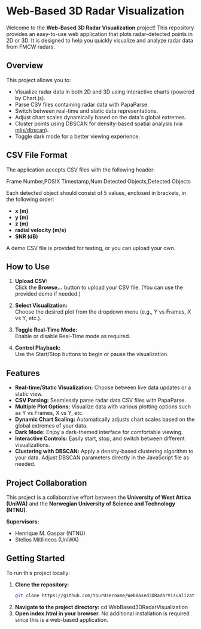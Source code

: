 # Web-Based 3D Radar Visualization

Welcome to the **Web-Based 3D Radar Visualization** project! This repository provides an easy-to-use web application that plots radar-detected points in 2D or 3D. It is designed to help you quickly visualize and analyze radar data from FMCW radars.

## Overview

This project allows you to:
- Visualize radar data in both 2D and 3D using interactive charts (powered by Chart.js).
- Parse CSV files containing radar data with PapaParse.
- Switch between real-time and static data representations.
- Adjust chart scales dynamically based on the data's global extremes.
- Cluster points using DBSCAN for density-based spatial analysis (via [mljs/dbscan](https://github.com/mljs/dbscan)).
- Toggle dark mode for a better viewing experience.

## CSV File Format

The application accepts CSV files with the following header:

Frame Number,POSIX Timestamp,Num Detected Objects,Detected Objects

Each detected object should consist of 5 values, enclosed in brackets, in the following order:
- **x (m)**
- **y (m)**
- **z (m)**
- **radial velocity (m/s)**
- **SNR (dB)**

A demo CSV file is provided for testing, or you can upload your own.

## How to Use

1. **Upload CSV:**  
   Click the **Browse...** button to upload your CSV file. (You can use the provided demo if needed.)

2. **Select Visualization:**  
   Choose the desired plot from the dropdown menu (e.g., Y vs Frames, X vs Y, etc.).

3. **Toggle Real-Time Mode:**  
   Enable or disable Real-Time mode as required.

4. **Control Playback:**  
   Use the Start/Stop buttons to begin or pause the visualization.

## Features

- **Real-time/Static Visualization:** Choose between live data updates or a static view.
- **CSV Parsing:** Seamlessly parse radar data CSV files with PapaParse.
- **Multiple Plot Options:** Visualize data with various plotting options such as Y vs Frames, X vs Y, etc.
- **Dynamic Chart Scaling:** Automatically adjusts chart scales based on the global extremes of your data.
- **Dark Mode:** Enjoy a dark-themed interface for comfortable viewing.
- **Interactive Controls:** Easily start, stop, and switch between different visualizations.
- **Clustering with DBSCAN:** Apply a density-based clustering algorithm to your data. Adjust DBSCAN parameters directly in the JavaScript file as needed.

## Project Collaboration

This project is a collaborative effort between the **University of West Attica (UniWA)** and the **Norwegian University of Science and Technology (NTNU)**.

**Supervisors:**  
- Henrique M. Gaspar (NTNU)  
- Stelios Mitilineos (UniWA)

## Getting Started

To run this project locally:

1. **Clone the repository:**
   ```bash
   git clone https://github.com/YourUsername/WebBased3DRadarVisualization.git
2. **Navigate to the project directory:**
    cd WebBased3DRadarVisualization
3. **Open index.html in your browser.**
    No additional installation is required since this is a web-based application.